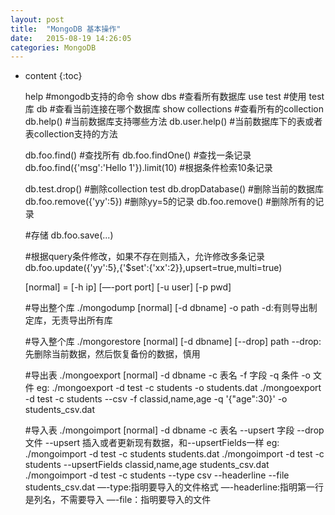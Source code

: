 ```yaml
---
layout: post
title:  "MongoDB 基本操作"
date:   2015-08-19 14:26:05
categories: MongoDB
---
```


* content
{:toc}

	help                                     #mongodb支持的命令
	show dbs                                 #查看所有数据库
	use test                                 #使用 test 库
	db                                       #查看当前连接在哪个数据库
	show collections                         #查看所有的collection 
	db.help()                                #当前数据库支持哪些方法
	db.user.help()                           #当前数据库下的表或者表collection支持的方法
	 
	db.foo.find()                            #查找所有
	db.foo.findOne()                         #查找一条记录
	db.foo.find({'msg':'Hello 1'}).limit(10) #根据条件检索10条记录
	 
	db.test.drop()                           #删除collection test
	db.dropDatabase()                        #删除当前的数据库
	db.foo.remove({'yy':5})                  #删除yy=5的记录 
	db.foo.remove()                          #删除所有的记录
	 
	#存储
	db.foo.save(...)
	 
	#根据query条件修改，如果不存在则插入，允许修改多条记录
	db.foo.update({'yy':5},{'$set':{'xx':2}},upsert=true,multi=true)

	[normal] = [-h ip] [—-port port] [-u user] [-p pwd]
	
	#导出整个库
	./mongodump [normal] [-d dbname] -o path
	-d:有则导出制定库，无责导出所有库

	#导入整个库
	./mongorestore [normal] [-d dbname] [--drop] path
	--drop:先删除当前数据，然后恢复备份的数据，慎用

	#导出表
	./mongoexport [normal] -d dbname -c 表名 -f 字段 -q 条件 -o 文件
	eg:
	./mongoexport -d test -c students -o students.dat
	./mongoexport -d test -c students --csv -f classid,name,age -q '{"age":30}' -o students_csv.dat

	#导入表
	./mongoimport [normal] -d dbname -c 表名 --upsert 字段 --drop 文件
	--upsert 插入或者更新现有数据，和--upsertFields一样
	eg:
	./mongoimport -d test -c students students.dat
	./mongoimport -d test -c students --upsertFields classid,name,age students_csv.dat
	./mongoimport -d test -c students --type csv --headerline --file students_csv.dat 
	—-type:指明要导入的文件格式
	—-headerline:指明第一行是列名，不需要导入
	—-file：指明要导入的文件
	


